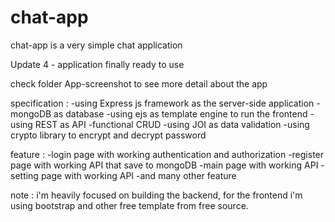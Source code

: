 # chat-app
chat-app is a very simple chat application

Update 4 - application finally ready to use

check folder App-screenshot to see more detail about the app

specification :
    -using Express js framework as the server-side application
    -mongoDB as database
    -using ejs as template engine to run the frontend 
    -using REST as API
    -functional CRUD
    -using JOI as data validation
    -using crypto library to encrypt and decrypt password
    
feature :
    -login page with working authentication and authorization
    -register page with working API that save to mongoDB
    -main page with working API
    -setting page with working API
    -and many other feature

note : i'm heavily focused on building the backend, for the frontend i'm using bootstrap and other free template 
       from free source.

